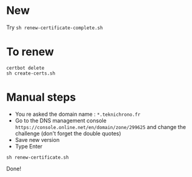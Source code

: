 # New

Try `sh renew-certificate-complete.sh`


# To renew

```
certbot delete
sh create-certs.sh
```
# Manual steps

* You re asked the domain name : `*.teknichrono.fr`
* Go to the DNS management console `https://console.online.net/en/domain/zone/299625` and change the challenge (don't forget the double quotes)
* Save new version
* Type Enter

```
sh renew-certificate.sh
```

Done!